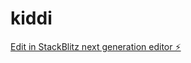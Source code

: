 # kiddi

[Edit in StackBlitz next generation editor ⚡️](https://stackblitz.com/~/github.com/GuadalupeSoria/kiddi)